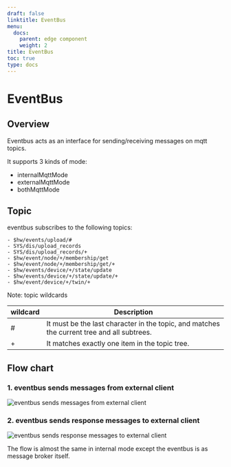 ```yaml
---
draft: false
linktitle: EventBus
menu:
  docs:
    parent: edge component
    weight: 2
title: EventBus
toc: true
type: docs
---
```

# EventBus
## Overview
Eventbus acts as an interface for sending/receiving messages on mqtt topics.

It supports 3 kinds of mode:
- internalMqttMode
- externalMqttMode
- bothMqttMode
## Topic
eventbus subscribes to the following topics:
```
- $hw/events/upload/#
- SYS/dis/upload_records
- SYS/dis/upload_records/+
- $hw/event/node/+/membership/get
- $hw/event/node/+/membership/get/+
- $hw/events/device/+/state/update
- $hw/events/device/+/state/update/+
- $hw/event/device/+/twin/+
```
Note: topic wildcards

| wildcard  |  Description |
|---|---|
| #  |  It must be the last character in the topic, and matches the current tree and all subtrees. |
| +  |  It matches exactly one item in the topic tree. |


## Flow chart
### **1. eventbus sends messages from external client**
![eventbus sends messages from external client](../../images/eventbus/eventbus-handleMsgFromClient.jpg)

### **2. eventbus sends response messages to external client**

![eventbus sends response messages to external client](../../images/eventbus/eventbus-handleResMsgToClient.jpg)

The flow is almost the same in internal mode except the eventbus is as message broker itself.
